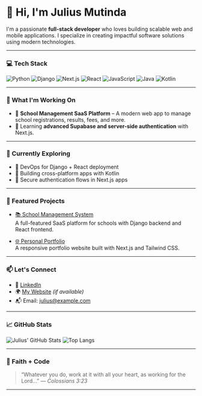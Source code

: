 # 👋 Hi, I'm Julius Mutinda

I'm a passionate **full-stack developer** who loves building scalable web and mobile applications. I specialize in creating impactful software solutions using modern technologies.

---

### 💻 Tech Stack

![Python](https://img.shields.io/badge/Backend-Python-blue?logo=python)
![Django](https://img.shields.io/badge/Framework-Django-green?logo=django)
![Next.js](https://img.shields.io/badge/Frontend-Next.js-black?logo=next.js)
![React](https://img.shields.io/badge/Frontend-React-blue?logo=react)
![JavaScript](https://img.shields.io/badge/Code-JavaScript-yellow?logo=javascript)
![Java](https://img.shields.io/badge/Mobile-Java-orange?logo=java)
![Kotlin](https://img.shields.io/badge/Mobile-Kotlin-purple?logo=kotlin)

---

### 🚀 What I'm Working On

- 🏫 **School Management SaaS Platform** – A modern web app to manage school registrations, results, fees, and more.
- 🧠 Learning **advanced Supabase and server-side authentication** with Next.js.

---

### 🌱 Currently Exploring

- 🧰 DevOps for Django + React deployment
- 📱 Building cross-platform apps with Kotlin
- 🔐 Secure authentication flows in Next.js apps

---

### 📌 Featured Projects

- [📚 School Management System](https://github.com/juliusmutinda/school-saas)  
  A full-featured SaaS platform for schools with Django backend and React frontend.

- [🌐 Personal Portfolio](https://github.com/juliusmutinda/portfolio)  
  A responsive portfolio website built with Next.js and Tailwind CSS.

---

### 📫 Let's Connect

- 💼 [LinkedIn](https://www.linkedin.com/in/juliusmutinda)
- 🌍 [My Website](https://juliusmutinda.dev) *(if available)*
- 📬 Email: julius@example.com

---

### 📈 GitHub Stats

![Julius' GitHub Stats](https://github-readme-stats.vercel.app/api?username=juliusmutinda&show_icons=true&theme=tokyonight)
![Top Langs](https://github-readme-stats.vercel.app/api/top-langs/?username=juliusmutinda&layout=compact&theme=tokyonight)

---

### 🙏 Faith + Code

> “Whatever you do, work at it with all your heart, as working for the Lord...” — *Colossians 3:23*

---
